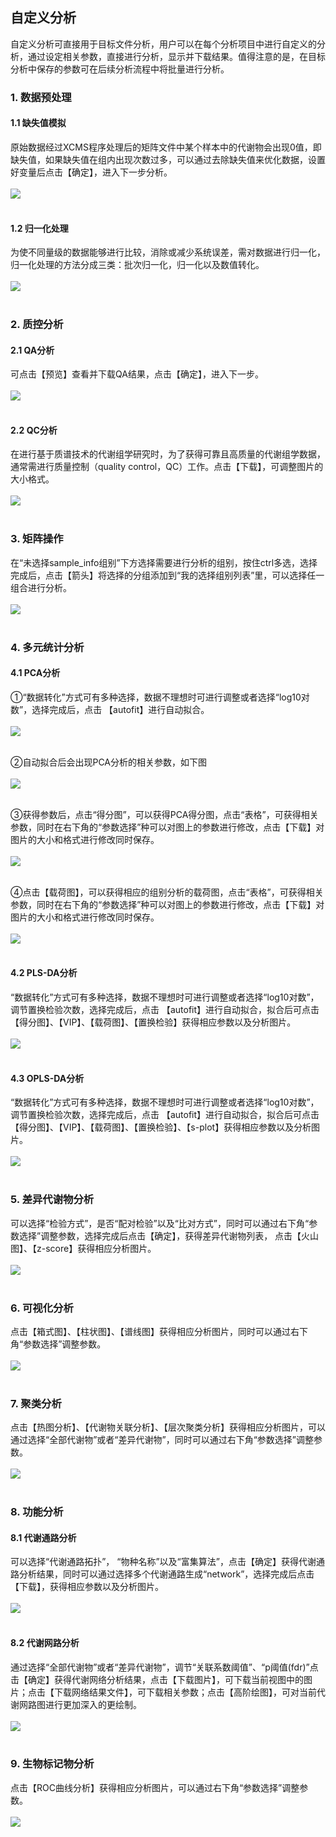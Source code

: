## **自定义分析**

自定义分析可直接用于目标文件分析，用户可以在每个分析项目中进行自定义的分析，通过设定相关参数，直接进行分析，显示并下载结果。值得注意的是，在目标分析中保存的参数可在后续分析流程中将批量进行分析。

### **1. 数据预处理**
#### **1.1 缺失值模拟**

原始数据经过XCMS程序处理后的矩阵文件中某个样本中的代谢物会出现0值，即缺失值，如果缺失值在组内出现次数过多，可以通过去除缺失值来优化数据，设置好变量后点击【确定】，进入下一步分析。
<br/>
<br/>
![](images/analysis1-1.png)
<br/>
<br/>

#### **1.2 归一化处理**

为使不同量级的数据能够进行比较，消除或减少系统误差，需对数据进行归一化，归一化处理的方法分成三类：批次归一化，归一化以及数值转化。
<br/>
<br/>
![](images/analysis1-2.png)
<br/>
<br/>


### **2. 质控分析**
#### **2.1 QA分析**

可点击【预览】查看并下载QA结果，点击【确定】，进入下一步。
<br/>
<br/>
![](images/analysis2-1.png)
<br/>
<br/>

#### **2.2 QC分析**

在进行基于质谱技术的代谢组学研究时，为了获得可靠且高质量的代谢组学数据，通常需进行质量控制（quality control，QC）工作。点击【下载】，可调整图片的大小格式。
<br/>
<br/>
![](images/analysis2-2.png)
<br/>
<br/>

### **3. 矩阵操作**

在“未选择sample_info组别”下方选择需要进行分析的组别，按住ctrl多选，选择完成后，点击【箭头】将选择的分组添加到“我的选择组别列表”里，可以选择任一组合进行分析。
<br/>
<br/>
![](images/analysis3.png)
<br/>
<br/>

### **4. 多元统计分析**
#### **4.1 PCA分析**

①“数据转化”方式可有多种选择，数据不理想时可进行调整或者选择“log10对数”，选择完成后，点击 【autofit】进行自动拟合。
<br/>
<br/>
![](images/analysis4-1-1.png)
<br/>
<br/>

②自动拟合后会出现PCA分析的相关参数，如下图
<br/>
<br/>
![](images/analysis4-1-2.png)
<br/>
<br/>

③获得参数后，点击“得分图”，可以获得PCA得分图，点击“表格”，可获得相关参数，同时在右下角的“参数选择”种可以对图上的参数进行修改，点击【下载】对图片的大小和格式进行修改同时保存。
<br/>
<br/>
![](images/analysis4-1-3.png)
<br/>
<br/>

④点击【载荷图】，可以获得相应的组别分析的载荷图，点击“表格”，可获得相关参数，同时在右下角的“参数选择”种可以对图上的参数进行修改，点击【下载】对图片的大小和格式进行修改同时保存。
<br/>
<br/>
![](images/analysis4-1-3.png)
<br/>
<br/>

#### **4.2 PLS-DA分析**

“数据转化”方式可有多种选择，数据不理想时可进行调整或者选择“log10对数”，调节置换检验次数，选择完成后，点击 【autofit】进行自动拟合，拟合后可点击【得分图】、【VIP】、【载荷图】、【置换检验】获得相应参数以及分析图片。
<br/>
<br/>
![](images/analysis4-2.png)
<br/>
<br/>

#### **4.3 OPLS-DA分析**

“数据转化”方式可有多种选择，数据不理想时可进行调整或者选择“log10对数”，调节置换检验次数，选择完成后，点击 【autofit】进行自动拟合，拟合后可点击【得分图】、【VIP】、【载荷图】、【置换检验】、【s-plot】获得相应参数以及分析图片。
<br/>
<br/>
![](images/analysis4-3.png)
<br/>
<br/>

### **5. 差异代谢物分析**

可以选择“检验方式”，是否“配对检验”以及“比对方式”，同时可以通过右下角“参数选择”调整参数，选择完成后点击【确定】，获得差异代谢物列表， 点击【火山图】、【z-score】获得相应分析图片。
<br/>
<br/>
![](images/analysis5.png)
<br/>
<br/>

### **6. 可视化分析**

点击【箱式图】、【柱状图】、【谱线图】获得相应分析图片，同时可以通过右下角“参数选择”调整参数。
<br/>
<br/>
![](images/analysis6.png)
<br/>
<br/>

### **7. 聚类分析**

点击【热图分析】、【代谢物关联分析】、【层次聚类分析】获得相应分析图片，可以通过选择“全部代谢物”或者“差异代谢物”，同时可以通过右下角“参数选择”调整参数。
<br/>
<br/>
![](images/analysis7.png)
<br/>
<br/>

### **8. 功能分析**

#### **8.1 代谢通路分析**

可以选择“代谢通路拓扑”， “物种名称”以及“富集算法”，点击【确定】获得代谢通路分析结果，同时可以通过选择多个代谢通路生成“network”，选择完成后点击【下载】，获得相应参数以及分析图片。
<br/>
<br/>
![](images/analysis8-1.png)
<br/>
<br/>

#### **8.2 代谢网路分析**

通过选择“全部代谢物”或者“差异代谢物”，调节“关联系数阈值”、“p阈值(fdr)”点击【确定】获得代谢网络分析结果，点击【下载图片】，可下载当前视图中的图片；点击【下载网络结果文件】，可下载相关参数；点击【高阶绘图】，可对当前代谢网路图进行更加深入的更绘制。
<br/>
<br/>
![](images/analysis8-2.png)
<br/>
<br/>

### **9. 生物标记物分析**

点击【ROC曲线分析】获得相应分析图片，可以通过右下角“参数选择”调整参数。
<br/>
<br/>
![](images/analysis9.png)
<br/>
<br/>


